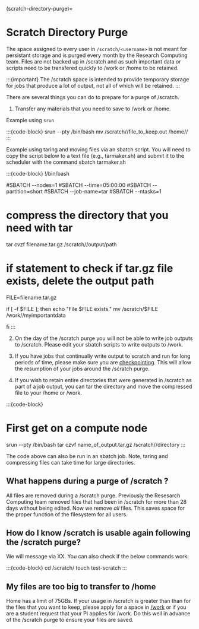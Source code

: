 (scratch-directory-purge)=
# Scratch Directory Purge

The space assigned to every user in `/scratch/<username>` is not meant for persistant storage and is purged every month by the Research Computing team. Files are not backed up in /scratch and as such important data or scripts need to be transfered quickly to /work or /home to be retained.

:::{important}
The /scratch space is intended to provide temporary storage for jobs that produce a lot of output, not all of which will be retained.
:::

There are several things you can do to prepare for a purge of /scratch.

1. Transfer any materials that you need to save to /work or /home.

Example using `srun`

:::{code-block}
srun --pty /bin/bash
mv /scratch/<username>/file_to_keep.out /home/<username>/
:::

Example using taring and moving files via an sbatch script. You will need to copy the script below to a text file (e.g., tarmaker.sh) and submit it to the scheduler with the command sbatch tarmaker.sh

:::{code-block}
!/bin/bash

#SBATCH --nodes=1
#SBATCH --time=05:00:00
#SBATCH --partition=short
#SBATCH --job-name=tar
#SBATCH --ntasks=1

# compress the directory that you need with tar

tar cvzf filename.tar.gz /scratch/<username>/output/path

# if statement to check if tar.gz file exists, delete the output path

FILE=filename.tar.gz

if [ -f $FILE ]; then
    echo "File $FILE exists."
    mv /scratch/$FILE /work/<groupname>/myimportantdata

fi
:::

2. On the day of the /scratch purge you will not be able to write job outputs to /scratch. Please edit your sbatch scripts to write outputs to /work.

3. If you have jobs that continually write output to scratch and run for long periods of time, please make sure you are [checkpointing](https://rc-docs.northeastern.edu/en/latest/best-practices/checkpointing.html). This will allow the resumption of your jobs around the /scratch purge.

4. If you wish to retain entire directories that were generated in /scratch as part of a job output, you can tar the directory and move the compressed file to your /home or /work.

:::{code-block}
# First get on a compute node
srun --pty /bin/bash
tar czvf name_of_output.tar.gz /scratch/<username>/directory
:::

The code above can also be run in an sbatch job. Note, taring and compressing files can take time for large directories.

## What happens during a purge of /scratch ?

All files are removed during a /scratch purge. Previously the Resesarch Computing team removed files that had been in /scratch for more than 28 days without being edited. Now we remove *all* files. This saves space for the proper function of the filesystem for all users.

## How do I know /scratch is usable again following the /scratch purge?

We will message via XX. You can also check if the below commands work:

:::{code-block}
cd /scratch/<username>
touch test-scratch
:::

## My files are too big to transfer to /home

Home has a limit of 75GBs. If your usage in /scratch is greater than than for the files that you want to keep, please apply for a space in [/work](https://bit.ly/NURC-NewStorage) or if you are a student request that your PI applies for /work. Do this well in advance of the /scratch purge to ensure your files are saved.
